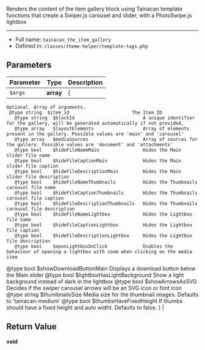 
Renders the content of the item gallery block
using Tainacan template functions that create
a Swiper.js carousel and slider, with a PhotoSwipe.js
lightbox

***

* Full name: `tainacan_the_item_gallery`
* Defined in: `classes/theme-helper/template-tags.php`

## Parameters

| Parameter | Type      | Description                                                                                                                                                                                                                                                                                                                                                                                                                                                                                                                                                                                                                                                                                                                                                                                                                                                                                                                                                                                                                                                                                                                                                                                                                                                                                                                                                                                                                                                                                                                                                                                                                                                                                                                                                                                                                                                                                                                 |
|-----------|-----------|-----------------------------------------------------------------------------------------------------------------------------------------------------------------------------------------------------------------------------------------------------------------------------------------------------------------------------------------------------------------------------------------------------------------------------------------------------------------------------------------------------------------------------------------------------------------------------------------------------------------------------------------------------------------------------------------------------------------------------------------------------------------------------------------------------------------------------------------------------------------------------------------------------------------------------------------------------------------------------------------------------------------------------------------------------------------------------------------------------------------------------------------------------------------------------------------------------------------------------------------------------------------------------------------------------------------------------------------------------------------------------------------------------------------------------------------------------------------------------------------------------------------------------------------------------------------------------------------------------------------------------------------------------------------------------------------------------------------------------------------------------------------------------------------------------------------------------------------------------------------------------------------------------------------------------|
| `$args`   | **array** | {
    Optional. Array of arguments.
     @type string  $item_id						  The Item ID
	   @type string	 $blockId 						  A unique identifier for the gallery, will be generated automatically if not provided,
	   @type array 	 $layoutElements 				  Array of elements present in the gallery. Possible values are 'main' and 'carousel'
	   @type array 	 $mediaSources 					  Array of sources for the gallery. Possible values are 'document' and 'attachments'
	   @type bool 	 $hideFileNameMain 				  Hides the Main slider file name
	   @type bool 	 $hideFileCaptionMain 			  Hides the Main slider file caption
	   @type bool 	 $hideFileDescriptionMain		  Hides the Main slider file description
	   @type bool 	 $hideFileNameThumbnails 		  Hides the Thumbnails carousel file name
	   @type bool 	 $hideFileCaptionThumbnails 	  Hides the Thumbnails carousel file caption
	   @type bool 	 $hideFileDescriptionThumbnails   Hides the Thumbnails carousel file description
	   @type bool 	 $hideFileNameLightbox 			  Hides the Lightbox file name
	   @type bool 	 $hideFileCaptionLightbox 		  Hides the Lightbox file caption
	   @type bool 	 $hideFileDescriptionLightbox	  Hides the Lightbox file description
	   @type bool 	 $openLightboxOnClick 			  Enables the behaviour of opening a lightbox with zoom when clicking on the media item
   @type bool	 $showDownloadButtonMain		  Displays a download button below the Main slider
   @type bool	 $lightboxHasLightBackground      Show a light background instead of dark in the lightbox
   @type bool    $showArrowsAsSVG			      Decides if the swiper carousel arrows will be an SVG icon or font icon
   @type string  $thumbnailsSize				  Media size for the thumbnail images. Defaults to 'tainacan-medium'
   @type bool  	 $thumbsHaveFixedHeight			  If thumbs should have a fixed height and auto widht. Defaults to false.
} |

## Return Value

**void**
